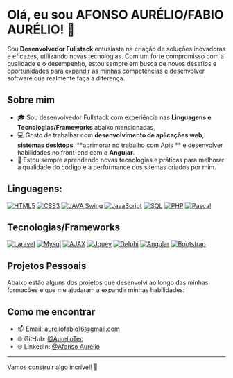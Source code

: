 # Olá, eu sou AFONSO AURÉLIO/FABIO AURÉLIO! 👋

Sou **Desenvolvedor Fullstack** entusiasta na criação de soluções inovadoras e eficazes, utilizando novas tecnologias. Com um forte compromisso com a qualidade e o desempenho, estou sempre em busca de novos desafios e oportunidades para expandir as minhas competências e desenvolver software que realmente faça a diferença.

## Sobre mim

- 🎓 Sou desenvolvedor Fullstack com experiência nas **Linguagens e Tecnologias/Frameworks** abaixo mencionadas,
- 💻 Gosto de trabalhar com **desenvolvimento de aplicações web**, **sistemas desktops**, **aprimorar no trabalho com Apis ** e desenvolver habilidades no front-end com o **Angular**.
- 🌱 Estou sempre aprendendo novas tecnologias e práticas para melhorar a qualidade do código e a performance dos sitemas criados por mim.

## Linguagens:

[![HTML5](https://img.shields.io/badge/-HTML5-E34F26?style=flat&logo=html5&logoColor=white)](https://developer.mozilla.org/en-US/docs/Web/HTML)
[![CSS3](https://img.shields.io/badge/-CSS3-2965F1?style=flat&logo=css3&logoColor=white)](https://developer.mozilla.org/en-US/docs/Web/CSS)
[![JAVA Swing](https://img.shields.io/badge/Java-Swing-007396?style=flat&logo=java&logoColor=white)](https://www.oracle.com/java/)
[![JavaScript](https://img.shields.io/badge/-JavaScript-FFD700?style=flat&logo=javascript&logoColor=black)](https://www.javascript.com/)
[![SQL](https://img.shields.io/badge/SQL-Active-00618D?style=flat&logo=sqlite&logoColor=ffffff&color=ffffff)](https://www.mysql.com/)
[![PHP](https://img.shields.io/badge/PHP-7.x-777BB4?style=flat&logo=php&logoColor=ffffff&color=ffffff)](https://www.php.net/)
[![Pascal](https://img.shields.io/badge/Pascal-Active-1E53A4?style=flat&logo=pascal&logoColor=ffffff&color=ffffff)](https://www.freepascal.org/)

## Tecnologias/Frameworks

[![Laravel](https://img.shields.io/badge/-Laravel-FF2D20?style=flat&logo=laravel&logoColor=white)](https://laravel.com/)
[![Mysql](https://img.shields.io/badge/MySQL-00758F?style=flat&logo=mysql&logoColor=ffffff&color=ffffff)](https://www.mysql.com/)
[![AJAX](https://img.shields.io/badge/AJAX-Active-0079C1?style=flat&logo=ajax&logoColor=ffffff&color=ffffff)](https://developer.mozilla.org/en-US/docs/AJAX)
[![Jquey](https://img.shields.io/badge/jQuery-3.x-0769AD?style=flat&logo=jquery&logoColor=ffffff&color=ffffff)](https://jquery.com/)
[![Delphi](https://img.shields.io/badge/Delphi-Active-0E6D91?style=flat&logo=delphi&logoColor=ffffff&color=ffffff)](https://www.embarcadero.com/products/delphi)
[![Angular](https://img.shields.io/badge/Angular-11.x-DD0031?style=flat&logo=angular&logoColor=ffffff&color=ffffff)](https://angular.io/)
[![Bootstrap](https://img.shields.io/badge/Bootstrap-5.x-563d7c?style=flat&logo=bootstrap&logoColor=ffffff&color=ffffff)](https://getbootstrap.com)

## Projetos Pessoais

Abaixo estão alguns dos projetos que desenvolvi ao longo das minhas formações e que me ajudaram a expandir minhas habilidades:


## Como me encontrar

- 📫 Email: [aureliofabio16@gmail.com](mailto:aureliofabio16@gmail.com)
- 🌐 GitHub: [@AurelioTec](https://github.com/AurelioTec)
- 🌐 LinkedIn: [@Afonso Aurélio](https://www.linkedin.com/in/afonso-aur%C3%A9lio-269aa6227/)

---

Vamos construir algo incrível! 🚀
